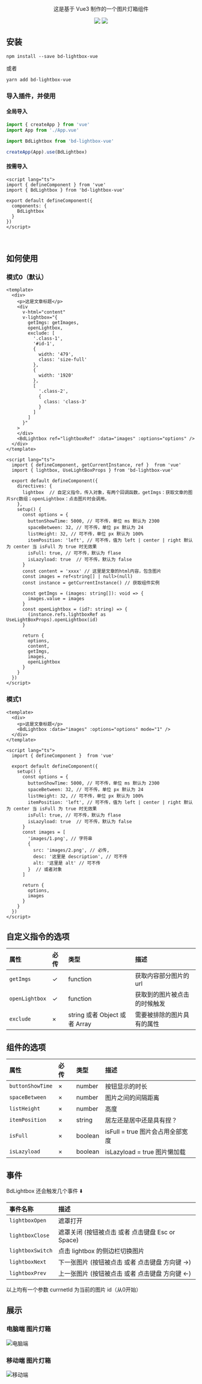 <p align="center">这是基于 Vue3 制作的一个图片灯箱组件</p>
<p align="center">
  <a href="https://www.npmjs.com/package/bd-lightbox-vue"><img src="https://img.shields.io/npm/v/bd-lightbox-vue"/></a>
  <a href="https://github.com/BianTan/bd-lightbox-vue/blob/main/LICENSE.md"><img src="https://img.shields.io/npm/l/bd-lightbox-vue"/></a>
</p>

## 安装 
```
npm install --save bd-lightbox-vue
```
或者
```
yarn add bd-lightbox-vue
```

### 导入插件，并使用  
#### 全局导入  
```js
import { createApp } from 'vue'
import App from './App.vue'

import BdLightbox from 'bd-lightbox-vue'

createApp(App).use(BdLightbox)
```
#### 按需导入  
```vue
<script lang="ts">
import { defineComponent } from 'vue'
import { BdLightbox } from 'bd-lightbox-vue'

export default defineComponent({
  components: {
    BdLightbox
  }
})
</script>

```
<br>

## 如何使用 
### 模式0（默认） 
```vue
<template>
  <div>
    <p>这是文章标题</p>
    <div
      v-html="content"
      v-lightbox="{
        getImgs: getImages,
        openLightbox,
        exclude: [
          '.class-1',
          '#id-1',
          {
            width: '479',
            class: 'size-full'
          },
          {
            width: '1920'
          },
          [
            '.class-2',
            {
              class: 'class-3'
            }
          ]
        ]
      }"
    >
    </div>
    <BdLightbox ref="lightboxRef" :data="images" :options="options" />
  </div>
</template>

<script lang="ts">
  import { defineComponent, getCurrentInstance, ref }  from 'vue'
  import { lightbox, UseLightBoxProps } from 'bd-lightbox-vue'

  export default defineComponent({
    directives: {
      lightbox  // 自定义指令，传入对象，有两个回调函数，getImgs：获取文章的图片src数组；openLightbox：点击图片时会调用。
    },
    setup() {
      const options = {
        buttonShowTime: 5000, // 可不传，单位 ms 默认为 2300
        spaceBetween: 32, // 可不传，单位 px 默认为 24
        listHeight: 32, // 可不传，单位 px 默认为 100%
        itemPosition: 'left', // 可不传，值为 left | center | right 默认为 center 当 isFull 为 true 时无效果
        isFull: true, // 可不传，默认为 flase
        isLazyload: true  // 可不传，默认为 false
      }
      const content = 'xxxx' // 这里是文章的html内容，包含图片
      const images = ref<string[] | null>(null)
      const instance = getCurrentInstance() // 获取组件实例

      const getImgs = (images: string[]): void => {
        images.value = images
      }
      const openLightbox = (id?: string) => {
        (instance.refs.lightboxRef as UseLightBoxProps).openLightbox(id)
      }

      return {
        options,
        content,
        getImgs,
        images,
        openLightbox
      }
    }
  })
</script>

```

### 模式1 
```vue
<template>
  <div>
    <p>这是文章标题</p>
    <BdLightbox :data="images" :options="options" mode="1" />
  </div>
</template>

<script lang="ts">
  import { defineComponent }  from 'vue'

  export default defineComponent({
    setup() {
      const options = {
        buttonShowTime: 5000, // 可不传，单位 ms 默认为 2300
        spaceBetween: 32, // 可不传，单位 px 默认为 24
        listHeight: 32, // 可不传，单位 px 默认为 100%
        itemPosition: 'left', // 可不传，值为 left | center | right 默认为 center 当 isFull 为 true 时无效果
        isFull: true, // 可不传，默认为 flase
        isLazyload: true  // 可不传，默认为 false
      }
      const images = [
        'images/1.png', // 字符串
        {
          src: 'images/2.png', // 必传,
          desc: '这里是 description', // 可不传
          alt: '这里是 alt' // 可不传
        }  // 或者对象
      ]

      return {
        options,
        images
      }
    }
  })
</script>

```

## 自定义指令的选项
| 属性 | 必传 | 类型 | 描述 |
|:------| :------ | :------ | :------ |
| `getImgs` | ✓ | function | 获取内容部分图片的url |
| `openLightbox` | ✓ | function  | 获取到的图片被点击的时候触发 |
| `exclude` | × | string 或者 Object 或者 Array | 需要被排除的图片具有的属性 |

## 组件的选项
| 属性 | 必传 | 类型 | 描述 |
|:------| :------ | :------ | :------ |
| `buttonShowTime` | × | number | 按钮显示的时长 |
| `spaceBetween` | × | number  | 图片之间的间隔距离 |
| `listHeight` | × | number | 高度 |
| `itemPosition` | × | string | 居左还是居中还是具有捏？ |
| `isFull` | × | boolean | isFull = true 图片会占用全部宽度 |
| `isLazyload` | × | boolean | isLazyload = true 图片懒加载 |

## 事件

BdLightbox 还会触发几个事件 ⬇️  

| 事件名称 | 描述 |
|:------| :------ |
| `lightboxOpen` | 遮罩打开 |
| `lightboxClose` | 遮罩关闭 (按钮被点击 或者 点击键盘 Esc or Space) |
| `lightboxSwitch` | 点击 lightbox 的侧边栏切换图片 |
| `lightboxNext` | 下一张图片 (按钮被点击 或者 点击键盘 方向键 →) |
| `lightboxPrev` | 上一张图片 (按钮被点击 或者 点击键盘 方向键 ←) |
  
以上均有一个参数 currnetId 为当前的图片 id（从0开始）  

## 展示  
### 电脑端 图片灯箱  

![电脑端](https://github.com/BianTan/vok-vue3/raw/main/images/lightbox_pc.png)

### 移动端 图片灯箱  

![移动端](https://github.com/BianTan/vok-vue3/raw/main/images/lightbox_phone.png)
